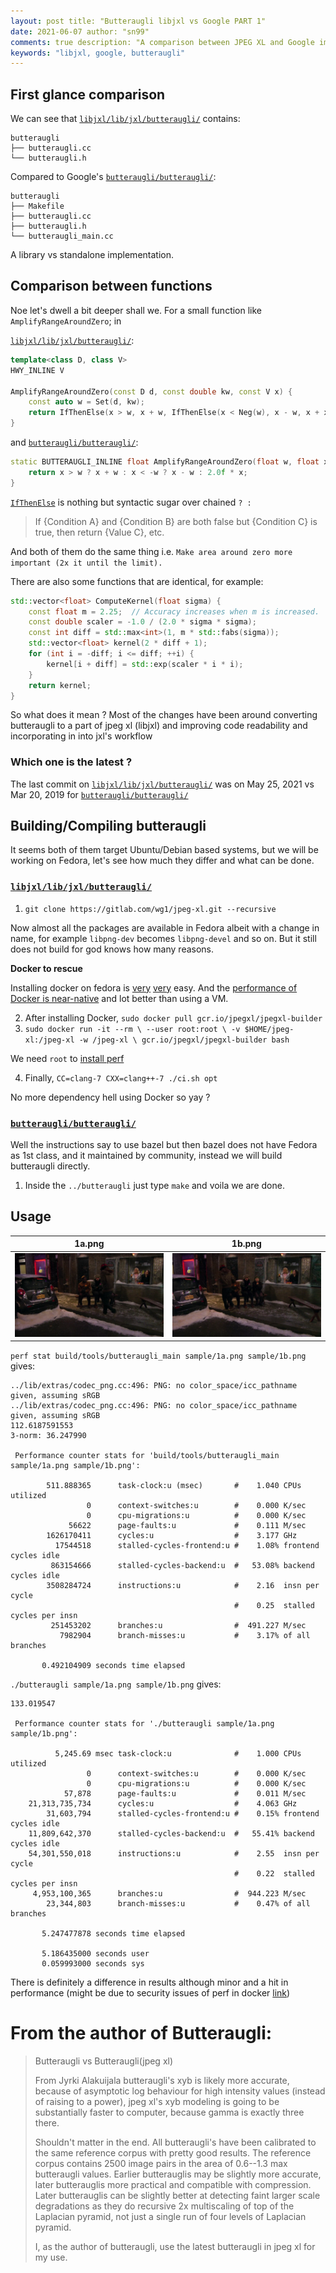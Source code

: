```yaml
---
layout: post title: "Butteraugli libjxl vs Google PART 1"
date: 2021-06-07 author: "sn99"
comments: true description: "A comparison between JPEG XL and Google implementation of Butteraugli"
keywords: "libjxl, google, butteraugli"
---
```


## First glance comparison

We can see that [`libjxl/lib/jxl/butteraugli/`](https://github.com/libjxl/libjxl/tree/main/lib/jxl/butteraugli)
contains:

```shell
butteraugli
├── butteraugli.cc
└── butteraugli.h
```

Compared to Google's [`butteraugli/butteraugli/`](https://github.com/google/butteraugli/tree/master/butteraugli):

```shell
butteraugli
├── Makefile
├── butteraugli.cc
├── butteraugli.h
└── butteraugli_main.cc
```

A library vs standalone implementation.

## Comparison between functions

Noe let's dwell a bit deeper shall we. For a small function like `AmplifyRangeAroundZero`; in

[`libjxl/lib/jxl/butteraugli/`](https://github.com/libjxl/libjxl/tree/main/lib/jxl/butteraugli):

```c++
template<class D, class V>
HWY_INLINE V

AmplifyRangeAroundZero(const D d, const double kw, const V x) {
    const auto w = Set(d, kw);
    return IfThenElse(x > w, x + w, IfThenElse(x < Neg(w), x - w, x + x));
}
```

and [`butteraugli/butteraugli/`](https://github.com/google/butteraugli/tree/master/butteraugli):

```c++
static BUTTERAUGLI_INLINE float AmplifyRangeAroundZero(float w, float x) {
    return x > w ? x + w : x < -w ? x - w : 2.0f * x;
}
```

[`IfThenElse`](https://communityviz.city-explained.com/communityviz/s360webhelp/Formulas/Function_library/IfThenElse_function.htm)
is nothing but syntactic sugar over chained `? :`
> If {Condition A} and {Condition B} are both false but {Condition C} is true, then return {Value C}, etc.

And both of them do the same thing i.e. `Make area around zero more important (2x it until the limit).`

There are also some functions that are identical, for example:

```c++
std::vector<float> ComputeKernel(float sigma) {
    const float m = 2.25;  // Accuracy increases when m is increased.
    const double scaler = -1.0 / (2.0 * sigma * sigma);
    const int diff = std::max<int>(1, m * std::fabs(sigma));
    std::vector<float> kernel(2 * diff + 1);
    for (int i = -diff; i <= diff; ++i) {
        kernel[i + diff] = std::exp(scaler * i * i);
    }
    return kernel;
}
```

So what does it mean ? Most of the changes have been around converting butteraugli to a part of jpeg xl (libjxl) and
improving code readability and incorporating in into jxl's workflow

### Which one is the latest ?

The last commit on [`libjxl/lib/jxl/butteraugli/`](https://github.com/libjxl/libjxl/tree/main/lib/jxl/butteraugli) was
on May 25, 2021 vs Mar 20, 2019
for [`butteraugli/butteraugli/`](https://github.com/google/butteraugli/tree/master/butteraugli)

## Building/Compiling butteraugli

It seems both of them target Ubuntu/Debian based systems, but we will be working on Fedora, let's see how much they
differ and what can be done.

### [`libjxl/lib/jxl/butteraugli/`](https://github.com/libjxl/libjxl/tree/main/lib/jxl/butteraugli)

1. `git clone https://gitlab.com/wg1/jpeg-xl.git --recursive`

Now almost all the packages are available in Fedora albeit with a change in name, for example `libpng-dev` becomes
`libpng-devel` and so on. But it still does not build for god knows how many reasons.

**Docker to rescue**

Installing docker on fedora is [very](https://linuxconfig.org/how-to-install-docker-on-fedora-linux-system)
[very](https://docs.docker.com/engine/install/fedora/) easy. And
the [performance of Docker is near-native](http://domino.research.ibm.com/library/cyberdig.nsf/papers/0929052195DD819C85257D2300681E7B/$File/rc25482.pdf)
and lot better than using a VM.

2. After installing Docker, `sudo docker pull gcr.io/jpegxl/jpegxl-builder`
3. `sudo docker run -it --rm \
   --user root:root \
   -v $HOME/jpeg-xl:/jpeg-xl -w /jpeg-xl \
   gcr.io/jpegxl/jpegxl-builder bash`

We need `root` to [install perf](https://www.fosslinux.com/7069/installing-and-using-perf-in-ubuntu-and-centos.htm)

4. Finally, `CC=clang-7 CXX=clang++-7 ./ci.sh opt`

No more dependency hell using Docker so yay ?

### [`butteraugli/butteraugli/`](https://github.com/google/butteraugli/tree/master/butteraugli)

Well the instructions say to use bazel but then bazel does not have Fedora as 1st class, and it maintained by community,
instead we will build butteraugli directly.

1. Inside the `../butteraugli` just type `make` and voila we are done.

## Usage

1a.png                      |           1b.png
:--------------------------:|:--------------------------:
![1a.png](resources/1a.png) | ![1b.png](resources/1b.png)

`perf stat build/tools/butteraugli_main sample/1a.png sample/1b.png` gives:

```shell
../lib/extras/codec_png.cc:496: PNG: no color_space/icc_pathname given, assuming sRGB
../lib/extras/codec_png.cc:496: PNG: no color_space/icc_pathname given, assuming sRGB
112.6187591553
3-norm: 36.247990

 Performance counter stats for 'build/tools/butteraugli_main sample/1a.png sample/1b.png':

        511.888365      task-clock:u (msec)       #    1.040 CPUs utilized          
                 0      context-switches:u        #    0.000 K/sec                  
                 0      cpu-migrations:u          #    0.000 K/sec                  
             56622      page-faults:u             #    0.111 M/sec                  
        1626170411      cycles:u                  #    3.177 GHz                    
          17544518      stalled-cycles-frontend:u #    1.08% frontend cycles idle   
         863154666      stalled-cycles-backend:u  #   53.08% backend cycles idle    
        3508284724      instructions:u            #    2.16  insn per cycle         
                                                  #    0.25  stalled cycles per insn
         251453202      branches:u                #  491.227 M/sec                  
           7982904      branch-misses:u           #    3.17% of all branches        

       0.492104909 seconds time elapsed
```

`./butteraugli sample/1a.png sample/1b.png` gives:

```shell
133.019547

 Performance counter stats for './butteraugli sample/1a.png sample/1b.png':

          5,245.69 msec task-clock:u              #    1.000 CPUs utilized          
                 0      context-switches:u        #    0.000 K/sec                  
                 0      cpu-migrations:u          #    0.000 K/sec                  
            57,878      page-faults:u             #    0.011 M/sec                  
    21,313,735,734      cycles:u                  #    4.063 GHz                    
        31,603,794      stalled-cycles-frontend:u #    0.15% frontend cycles idle   
    11,809,642,370      stalled-cycles-backend:u  #   55.41% backend cycles idle    
    54,301,550,018      instructions:u            #    2.55  insn per cycle         
                                                  #    0.22  stalled cycles per insn
     4,953,100,365      branches:u                #  944.223 M/sec                  
        23,344,803      branch-misses:u           #    0.47% of all branches        

       5.247477878 seconds time elapsed

       5.186435000 seconds user
       0.059993000 seconds sys
```

There is definitely a difference in results although minor and a hit in performance (might be due to security issues of
perf in
docker [link](https://stackoverflow.com/questions/44745987/use-perf-inside-a-docker-container-without-privileged))

# From the author of Butteraugli:

> Butteraugli vs Butteraugli(jpeg xl)
>
> From Jyrki Alakuijala butteraugli's xyb is likely more accurate,
> because of asymptotic log behaviour for high intensity values (instead of raising to a power),
> jpeg xl's xyb modeling is going to be substantially faster to computer, because gamma is exactly three there.
>
> Shouldn't matter in the end. All butteraugli's have been calibrated to the same reference corpus with pretty good results. The reference corpus contains 2500 image pairs in the area of 0.6--1.3 max butteraugli values. Earlier butterauglis may be slightly more accurate, later butterauglis more practical and compatible with compression. Later butterauglis can be slightly better at detecting faint larger scale degradations as they do recursive 2x multiscaling of top of the Laplacian pyramid, not just a single run of four levels of Laplacian pyramid.
>
> I, as the author of butteraugli, use the latest butteraugli in jpeg xl for my use.


